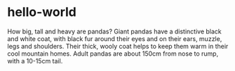 # hello-world

How big, tall and heavy are pandas? Giant pandas have a distinctive black and white coat, with black fur around their eyes and on their ears, muzzle, legs and shoulders. Their thick, wooly coat helps to keep them warm in their cool mountain homes. Adult pandas are about 150cm from nose to rump, with a 10-15cm tail.

